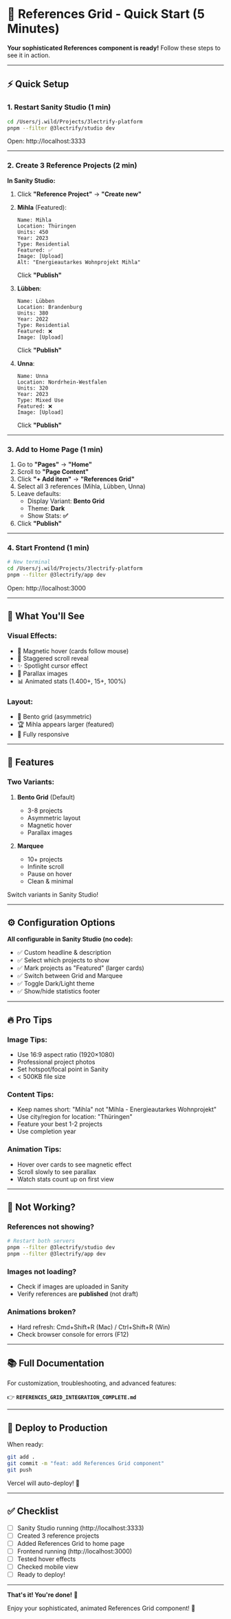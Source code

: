 # 🚀 References Grid - Quick Start (5 Minutes)

**Your sophisticated References component is ready!** Follow these steps to see it in action.

---

## ⚡ Quick Setup

### **1. Restart Sanity Studio** (1 min)

```bash
cd /Users/j.wild/Projects/3lectrify-platform
pnpm --filter @3lectrify/studio dev
```

Open: http://localhost:3333

---

### **2. Create 3 Reference Projects** (2 min)

**In Sanity Studio:**

1. Click **"Reference Project"** → **"Create new"**

2. **Mihla** (Featured):
   ```
   Name: Mihla
   Location: Thüringen
   Units: 450
   Year: 2023
   Type: Residential
   Featured: ✅
   Image: [Upload]
   Alt: "Energieautarkes Wohnprojekt Mihla"
   ```
   Click **"Publish"**

3. **Lübben**:
   ```
   Name: Lübben
   Location: Brandenburg
   Units: 380
   Year: 2022
   Type: Residential
   Featured: ❌
   Image: [Upload]
   ```
   Click **"Publish"**

4. **Unna**:
   ```
   Name: Unna
   Location: Nordrhein-Westfalen
   Units: 320
   Year: 2023
   Type: Mixed Use
   Featured: ❌
   Image: [Upload]
   ```
   Click **"Publish"**

---

### **3. Add to Home Page** (1 min)

1. Go to **"Pages"** → **"Home"**
2. Scroll to **"Page Content"**
3. Click **"+ Add item"** → **"References Grid"**
4. Select all 3 references (Mihla, Lübben, Unna)
5. Leave defaults:
   - Display Variant: **Bento Grid**
   - Theme: **Dark**
   - Show Stats: **✅**
6. Click **"Publish"**

---

### **4. Start Frontend** (1 min)

```bash
# New terminal
cd /Users/j.wild/Projects/3lectrify-platform
pnpm --filter @3lectrify/app dev
```

Open: http://localhost:3000

---

## 🎯 What You'll See

### **Visual Effects:**
- 🧲 Magnetic hover (cards follow mouse)
- 📜 Staggered scroll reveal
- ✨ Spotlight cursor effect
- 🌊 Parallax images
- 📊 Animated stats (1.400+, 15+, 100%)

### **Layout:**
- 📐 Bento grid (asymmetric)
- 🏆 Mihla appears larger (featured)
- 📱 Fully responsive

---

## 🎨 Features

### **Two Variants:**

1. **Bento Grid** (Default)
   - 3-8 projects
   - Asymmetric layout
   - Magnetic hover
   - Parallax images
   
2. **Marquee**
   - 10+ projects
   - Infinite scroll
   - Pause on hover
   - Clean & minimal

Switch variants in Sanity Studio!

---

## ⚙️ Configuration Options

**All configurable in Sanity Studio (no code):**

- ✅ Custom headline & description
- ✅ Select which projects to show
- ✅ Mark projects as "Featured" (larger cards)
- ✅ Switch between Grid and Marquee
- ✅ Toggle Dark/Light theme
- ✅ Show/hide statistics footer

---

## 🔥 Pro Tips

### **Image Tips:**
- Use 16:9 aspect ratio (1920×1080)
- Professional project photos
- Set hotspot/focal point in Sanity
- < 500KB file size

### **Content Tips:**
- Keep names short: "Mihla" not "Mihla - Energieautarkes Wohnprojekt"
- Use city/region for location: "Thüringen"
- Feature your best 1-2 projects
- Use completion year

### **Animation Tips:**
- Hover over cards to see magnetic effect
- Scroll slowly to see parallax
- Watch stats count up on first view

---

## 🐛 Not Working?

### **References not showing?**
```bash
# Restart both servers
pnpm --filter @3lectrify/studio dev
pnpm --filter @3lectrify/app dev
```

### **Images not loading?**
- Check if images are uploaded in Sanity
- Verify references are **published** (not draft)

### **Animations broken?**
- Hard refresh: Cmd+Shift+R (Mac) / Ctrl+Shift+R (Win)
- Check browser console for errors (F12)

---

## 📚 Full Documentation

For customization, troubleshooting, and advanced features:

👉 **`REFERENCES_GRID_INTEGRATION_COMPLETE.md`**

---

## 🚀 Deploy to Production

When ready:

```bash
git add .
git commit -m "feat: add References Grid component"
git push
```

Vercel will auto-deploy! 🎉

---

## ✅ Checklist

- [ ] Sanity Studio running (http://localhost:3333)
- [ ] Created 3 reference projects
- [ ] Added References Grid to home page
- [ ] Frontend running (http://localhost:3000)
- [ ] Tested hover effects
- [ ] Checked mobile view
- [ ] Ready to deploy!

---

**That's it! You're done!** 🎉

Enjoy your sophisticated, animated References Grid component! 🚀



